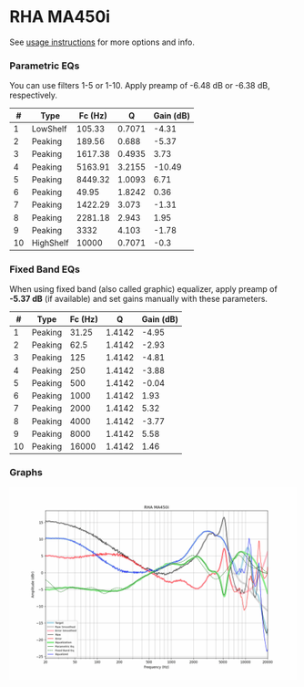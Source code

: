 # RHA MA450i
See [usage instructions](https://github.com/jaakkopasanen/AutoEq#usage) for more options and info.

### Parametric EQs
You can use filters 1-5 or 1-10. Apply preamp of -6.48 dB or -6.38 dB, respectively.

|   # | Type      |   Fc (Hz) |      Q |   Gain (dB) |
|-----|-----------|-----------|--------|-------------|
|   1 | LowShelf  |    105.33 | 0.7071 |       -4.31 |
|   2 | Peaking   |    189.56 | 0.688  |       -5.37 |
|   3 | Peaking   |   1617.38 | 0.4935 |        3.73 |
|   4 | Peaking   |   5163.91 | 3.2155 |      -10.49 |
|   5 | Peaking   |   8449.32 | 1.0093 |        6.71 |
|   6 | Peaking   |     49.95 | 1.8242 |        0.36 |
|   7 | Peaking   |   1422.29 | 3.073  |       -1.31 |
|   8 | Peaking   |   2281.18 | 2.943  |        1.95 |
|   9 | Peaking   |   3332    | 4.103  |       -1.78 |
|  10 | HighShelf |  10000    | 0.7071 |       -0.3  |

### Fixed Band EQs
When using fixed band (also called graphic) equalizer, apply preamp of **-5.37 dB** (if available) and set gains manually with these parameters.

|   # | Type    |   Fc (Hz) |      Q |   Gain (dB) |
|-----|---------|-----------|--------|-------------|
|   1 | Peaking |     31.25 | 1.4142 |       -4.95 |
|   2 | Peaking |     62.5  | 1.4142 |       -2.93 |
|   3 | Peaking |    125    | 1.4142 |       -4.81 |
|   4 | Peaking |    250    | 1.4142 |       -3.88 |
|   5 | Peaking |    500    | 1.4142 |       -0.04 |
|   6 | Peaking |   1000    | 1.4142 |        1.93 |
|   7 | Peaking |   2000    | 1.4142 |        5.32 |
|   8 | Peaking |   4000    | 1.4142 |       -3.77 |
|   9 | Peaking |   8000    | 1.4142 |        5.58 |
|  10 | Peaking |  16000    | 1.4142 |        1.46 |

### Graphs
![](./RHA%20MA450i.png)
